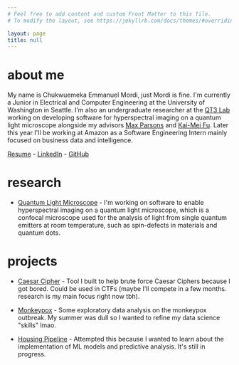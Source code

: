 ```yaml
---
# Feel free to add content and custom Front Matter to this file.
# To modify the layout, see https://jekyllrb.com/docs/themes/#overriding-theme-defaults

layout: page
title: null
---
```


<!--- ![My Picture](assets/pic.jpg){: style="display:block; margin-left:auto; margin-right:auto; height: 300px"} -->

# about me

My name is Chukwuemeka Emmanuel Mordi, just Mordi is fine. I'm currently a Junior in Electrical and Computer Engineering at the University of Washington in Seattle. I’m also an undergraduate researcher at the [QT3 Lab](https://sites.google.com/uw.edu/qt3-lab/home) working on developing software for hyperspectral imaging on a quantum light microscope alongside my advisors [Max Parsons](https://people.ece.uw.edu/parsons_max/) and [Kai-Mei Fu](https://people.ece.uw.edu/fu_kaimei/). Later this year I'll be working at Amazon as a Software Engineering Intern mainly focused on business data and intelligence.

[Resume](assets/MordiResume.pdf) -
[LinkedIn](https://linkedin.com/in/chukwuemeka-mordi) -
[GitHub](https://github.com/cmordi)

# research

- [Quantum Light Microscope](https://github.com/qt3uw) - I'm working on software to enable hyperspectral imaging on a quantum light microscope, which is a confocal microscope used for the analysis of light from single quantum emitters at room temperature, such as spin-defects in materials and quantum dots.

# projects

- [Caesar Cipher](https://github.com/cmordi/caesar_cipher) - Tool I built to help brute force Caesar Ciphers because I got bored. Could be used in CTFs (maybe I’ll compete in a few months. research is my main focus right now tbh).

- [Monkeypox](https://github.com/cmordi/monkeypox) - Some exploratory data analysis on the monkeypox outbreak. My summer was dull so I wanted to refine my data science "skills" lmao.

- [Housing Pipeline](https://github.com/cmordi/redfin-pipeline) - Attempted this because I wanted to learn about the implementation of ML models and predictive analysis. It's still in progress.

